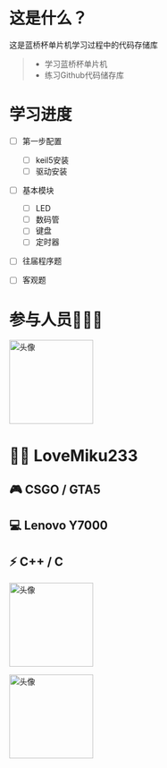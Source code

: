 # 这是什么？
这是蓝桥杯单片机学习过程中的代码存储库

> * 学习蓝桥杯单片机
> * 练习Github代码储存库

# 学习进度
- [ ] 第一步配置
    - [ ] keil5安装
    - [ ] 驱动安装
- [ ] 基本模块
    - [ ] LED
    - [ ] 数码管
    - [ ] 键盘
    - [ ] 定时器
- [ ] 往届程序题
- [ ] 客观题


# 参与人员👨‍👦‍👦

<img alt="头像" width="150" height="150" src="严/tx.png"/><br/>
<h1> 👨‍💻 LoveMiku233 </h1>
<h2> 🎮 CSGO / GTA5 <h2>
<h2> 💻 Lenovo Y7000 </h2>
<h2> ⚡ C++ / C </h2>  


<img src="薛/tx.png" width="150" height="150" alt="头像"/><br/>



<img src="马/tx.png" width="150" height="150" alt="头像"/><br/>
